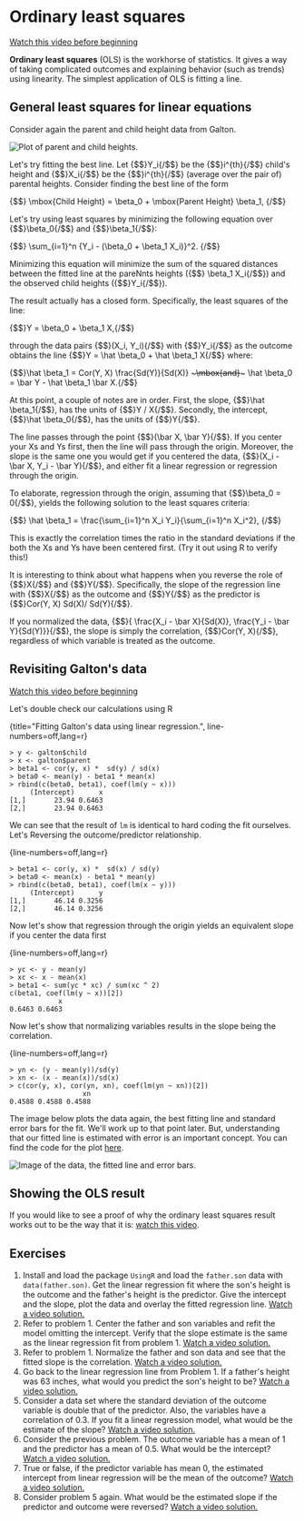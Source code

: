 # Ordinary least squares
[Watch this video before beginning](https://www.youtube.com/watch?v=LapyH7MG3Q4&list=PLpl-gQkQivXjqHAJd2t-J_One_fYE55tC&index=6)

**Ordinary least squares** (OLS) is the workhorse of statistics. It gives
a way of taking complicated outcomes and explaining behavior (such as trends)
using linearity. The simplest application of OLS is fitting a line.


## General least squares for linear equations
Consider again the parent and child height data from Galton.

![Plot of parent and child heights.](images/freqGalton.png)

Let's try fitting the best line.
Let {$$}Y_i{/$$} be the {$$}i^{th}{/$$} child's height and
{$$}X_i{/$$} be the {$$}i^{th}{/$$} (average over the pair of) parental heights.
Consider finding the best line of the form

{$$} \mbox{Child Height} = \beta_0 + \mbox{Parent Height} \beta_1, {/$$}

Let's try using least squares by minimizing the following equation
over {$$}\beta_0{/$$} and {$$}\beta_1{/$$}:

{$$}
\sum_{i=1}^n \{Y_i - (\beta_0 + \beta_1 X_i)\}^2.
{/$$}

Minimizing this equation will minimize the sum of the squared distances
between the fitted line at the pareNnts heights ({$$} \beta_1 X_i{/$$})
and the observed child heights ({$$}Y_i{/$$}).

The result actually has a closed form. Specifically, the least squares
of the line:

{$$}Y = \beta_0 + \beta_1 X,{/$$}

through the data pairs {$$}(X_i, Y_i){/$$} with {$$}Y_i{/$$} as the outcome obtains
the line {$$}Y = \hat \beta_0 + \hat \beta_1 X{/$$}
where:

{$$}\hat \beta_1 = Cor(Y, X) \frac{Sd(Y)}{Sd(X)} ~~~\mbox{and}~~~ \hat \beta_0 = \bar Y - \hat \beta_1 \bar X.{/$$}

At this point, a couple of notes are in order.
First, the slope, {$$}\hat \beta_1{/$$}, has the units of {$$}Y / X{/$$}. Secondly,
the intercept, {$$}\hat \beta_0{/$$}, has the units of {$$}Y{/$$}.

The line passes through the point {$$}(\bar X, \bar Y){/$$}. If you center your
Xs and Ys first, then the line will pass through the origin. Moreover,
the slope is the same one you would get if you centered the data,
{$$}(X_i - \bar X, Y_i - \bar Y){/$$}, and either fit a linear regression
or regression through the origin.

To elaborate, regression through the origin, assuming that {$$}\beta_0 = 0{/$$},
yields the following solution to the least squares criteria:

{$$}
\hat \beta_1 = \frac{\sum_{i=1}^n X_i Y_i}{\sum_{i=1}^n X_i^2},
{/$$}

This is exactly the correlation times the
ratio in the standard deviations if
the both the Xs and Ys have been centered first. (Try it out using R to
verify this!)

It is interesting to think about what happens when you reverse the role of {$$}X{/$$}
and {$$}Y{/$$}. Specifically, the slope of the regression line with {$$}X{/$$}
as the outcome and {$$}Y{/$$} as the predictor is {$$}Cor(Y, X) Sd(X)/ Sd(Y){/$$}.

If you normalized the data,
{$$}\{ \frac{X_i - \bar X}{Sd(X)}, \frac{Y_i - \bar Y}{Sd(Y)}\}{/$$},
the slope is simply the correlation, {$$}Cor(Y, X){/$$}, regardless of which variable
is treated as the outcome.


## Revisiting Galton's data
[Watch this video before beginning](https://www.youtube.com/watch?v=O7cDyrjWBBc&index=7&list=PLpl-gQkQivXjqHAJd2t-J_One_fYE55tC)

Let's double check our calculations using R

{title="Fitting Galton's data using linear regression.", line-numbers=off,lang=r}
~~~
> y <- galton$child
> x <- galton$parent
> beta1 <- cor(y, x) *  sd(y) / sd(x)
> beta0 <- mean(y) - beta1 * mean(x)
> rbind(c(beta0, beta1), coef(lm(y ~ x)))
     (Intercept)      x
[1,]       23.94 0.6463
[2,]       23.94 0.6463
~~~

We can see that the result of `lm` is identical to hard coding the fit ourselves.
Let's Reversing the outcome/predictor relationship.

{line-numbers=off,lang=r}
~~~
> beta1 <- cor(y, x) *  sd(x) / sd(y)
> beta0 <- mean(x) - beta1 * mean(y)
> rbind(c(beta0, beta1), coef(lm(x ~ y)))
     (Intercept)      y
[1,]       46.14 0.3256
[2,]       46.14 0.3256
~~~

Now let's show that
regression through the origin yields an equivalent slope if you center the data first

{line-numbers=off,lang=r}
~~~
> yc <- y - mean(y)
> xc <- x - mean(x)
> beta1 <- sum(yc * xc) / sum(xc ^ 2)
c(beta1, coef(lm(y ~ x))[2])
            x
0.6463 0.6463
~~~

Now let's show that normalizing variables results in the slope being the correlation.

{line-numbers=off,lang=r}
~~~
> yn <- (y - mean(y))/sd(y)
> xn <- (x - mean(x))/sd(x)
> c(cor(y, x), cor(yn, xn), coef(lm(yn ~ xn))[2])
                  xn
0.4588 0.4588 0.4588
~~~

The image below plots the data again, the best fitting line and standard
error bars for the fit. We'll work up to that point later. But, understanding
that our fitted line is estimated with error is an important concept.
You can find the code for the plot [here](https://github.com/bcaffo/courses/blob/master/07_RegressionModels/01_03_ols/index.Rmd).

![Image of the data, the fitted line and error bars.](images/galton4.png)

## Showing the OLS result
If you would like to see a proof of why the ordinary least squares result works out to be the way that it is:
[watch this video](https://www.youtube.com/watch?v=COVQX8WZVA8&index=8&list=PLpl-gQkQivXjqHAJd2t-J_One_fYE55tC).

## Exercises
1. Install and load the package `UsingR` and load the `father.son` data with `data(father.son)`. Get the
linear regression fit where the son's height is the outcome and the father's height is the predictor.
Give the intercept and the slope, plot the data and overlay the fitted regression line. [Watch a video solution.](https://www.youtube.com/watch?v=HH78kFrT-5k&index=8&list=PLpl-gQkQivXji7JK1OP1qS7zalwUBPrX0)
2. Refer to problem 1. Center the father and son variables and refit the model omitting the intercept. Verify that the slope estimate is the same as the linear regression fit
from problem 1. [Watch a video solution.](https://www.youtube.com/watch?v=Bf0euQ_-CuE&list=PLpl-gQkQivXji7JK1OP1qS7zalwUBPrX0&index=10)
3. Refer to problem 1. Normalize the father and son data and see that the fitted slope is the correlation. [Watch a video solution.](https://www.youtube.com/watch?v=Bf0euQ_-CuE&list=PLpl-gQkQivXji7JK1OP1qS7zalwUBPrX0&index=10)
4. Go back to the linear regression line from Problem 1. If a father's height was 63 inches, what would you predict
the son's height to be? [Watch a video solution.](https://www.youtube.com/watch?v=46eu_SrKVNE&list=PLpl-gQkQivXji7JK1OP1qS7zalwUBPrX0&index=11)
5. Consider a data set where the standard deviation of the outcome variable is double that of the predictor. Also, the variables
have a correlation of 0.3. If you fit a linear regression model, what would be the estimate of the slope? [Watch a video solution.](https://www.youtube.com/watch?v=rRADoy09tXg&list=PLpl-gQkQivXji7JK1OP1qS7zalwUBPrX0&index=12)
6. Consider the previous problem. The outcome variable has a mean of 1 and the predictor has a mean of 0.5. What would be
the intercept? [Watch a video solution.](https://www.youtube.com/watch?v=TRxhUJB2zfg&list=PLpl-gQkQivXji7JK1OP1qS7zalwUBPrX0&index=13)
7. True or false, if the predictor variable has mean 0, the estimated intercept from linear regression
will be the mean of the outcome? [Watch a video solution.](https://www.youtube.com/watch?v=XBXL70A9eDw&list=PLpl-gQkQivXji7JK1OP1qS7zalwUBPrX0&index=14)
8. Consider problem 5 again. What would be the estimated slope if the predictor and outcome were reversed? [Watch a video solution.](https://www.youtube.com/watch?v=kzmyzpHcNtg&list=PLpl-gQkQivXji7JK1OP1qS7zalwUBPrX0&index=15)
